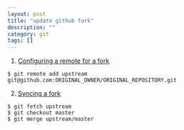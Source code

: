 ```yaml
---
layout: post
title: "update github fork"
description: ""
category: git
tags: []
---
```


1. [Configuring a remote for a fork
](https://help.github.com/articles/configuring-a-remote-for-a-fork/)

```
$ git remote add upstream git@github.com:ORIGINAL_OWNER/ORIGINAL_REPOSITORY.git
```

2. [Syncing a fork](https://help.github.com/articles/syncing-a-fork/)

```
$ git fetch upstream
$ git checkout master
$ git merge upstream/master
```
